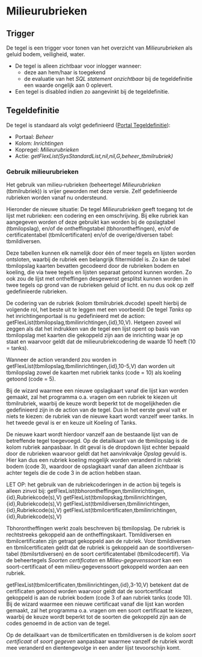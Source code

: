 # Milieurubrieken

## Trigger

De tegel is een trigger voor tonen van het overzicht van _Milieurubrieken_ als geluid bodem, veiligheid, water.

- De tegel is alleen zichtbaar voor inlogger wanneer:
  - deze aan hem/haar is toegekend
  - de evaluatie van het _SQL statement onzichtbaar_ bij de tegeldefinitie een waarde ongelijk aan 0 oplevert.
- Een tegel is disabled indien zo aangevinkt bij de tegeldefinitie.

## Tegeldefinitie

De tegel is standaard als volgt gedefinieerd ([Portal Tegeldefinitie](../../../../instellen_inrichten/portaldefinitie/portal_tegel.md)):

- Portaal: _Beheer_
- Kolom: _Inrichtingen_
- Kopregel: _Milieurubrieken_
- Actie: _getFlexList(SysStandardList,nil,nil,G,beheer_tbmilrubriek)_

### Gebruik milieurubrieken

Het gebruik van milieu-rubrieken (beheertegel _Milieurubrieken_ (tbmilrubriek)) is vrijer geworden met deze versie.
Zelf gedefinieerde rubrieken worden vanaf nu ondersteund.

Hieronder de nieuwe situatie:
De tegel _Milieurubrieken_ geeft toegang tot de lijst met rubrieken: een codering en een omschrijving.
Bij elke rubriek kan aangegeven worden of deze gebruikt kan worden bij de opslagtabel (tbmilopslag), en/of de ontheffingstabel (tbhorontheffingen), en/of de certificatentabel (tbmilcertificaten) en/of de overige/diversen tabel: tbmildiversen.

Deze tabellen kunnen elk namelijk door één of meer tegels en lijsten worden ontsloten, waarbij de rubriek een belangrijk filtermiddel is. Zo kan de tabel tbmilopslag kaarten bevatten gecodeerd door de rubrieken bodem en koeling, die via twee tegels en lijsten separaat getoond kunnen worden. Zo ook zou de lijst met ontheffingen desgewenst gesplitst kunnen worden in twee tegels op grond van de rubrieken geluid of licht. en nu dus ook op zelf gedefinieerde rubrieken.

De codering van de rubriek (kolom tbmilrubriek.dvcode) speelt hierbij de volgende rol, het beste uit te leggen met een voorbeeld:
De tegel _Tanks_ op het inrichtingenportaal is nu gedefinieerd met de action: getFlexList(tbmilopslag,tbmilinrichtingen,{id},10,V). Hetgeen zoveel wil zeggen als dat het indrukken van de tegel een lijst opent op basis van tbmilopslag met kaarten die gekoppeld zijn aan de inrichting waar je op staat en waarvoor geldt dat de milieurubriekcodering de waarde 10 heeft (10 = tanks).

Wanneer de action veranderd zou worden in getFlexList(tbmilopslag,tbmilinrichtingen,{id},10-5,V) dan worden uit tbmilopslag zowel de kaarten met rubriek tanks (code = 10) als koeling getoond (code = 5).

Bij de wizard waarmee een nieuwe opslagkaart vanaf die lijst kan worden gemaakt, zal het programma o.a. vragen om een rubriek te kiezen uit tbmilrubriek, waarbij de keuze wordt beperkt tot de mogelijkheden die gedefinieerd zijn in de action van de tegel. Dus in het eerste geval valt er niets te kiezen: de rubriek van de nieuwe kaart wordt vanzelf weer tanks.
In het tweede geval is er en keuze uit Koeling of Tanks.

De nieuwe kaart wordt hierdoor vanzelf aan de bestaande lijst van de betreffende tegel toegevoegd.
Op de detailkaart van de tbmilopslag is de kolom rubriek aanpasbaar.
In dit geval is de dropdown lijst echter bepaald door de rubrieken waarvoor geldt dat het aanvinkvakje _Opslag_ gevuld is. Hier kan dus een rubriek koeling mogelijk worden veranderd in rubriek bodem (code 3), waardoor de opslagkaart vanaf dan alleen zichtbaar is achter tegels die de code 3 in de action hebben staan.

LET OP: het gebruik van de rubriekcoderingen in de action bij tegels is alleen zinvol bij:
getFlexList(tbhorontheffingen,tbmilinrichtingen,{id},Rubriekcode(s),V)
getFlexList(tbmilopskag,tbmilinrichtingen,{id},Rubriekcode(s),V)
getFlexList(tbmildiversen,tbmilinrichtingen,{id},Rubriekcode(s),V)
getFlexList(tbmilcertificaten,tbmilinrichtingen,{id},Rubriekcode(s),V)

Tbhorontheffingen werkt zoals beschreven bij tbmilopslag. De rubriek is rechtstreeks gekoppeld aan de ontheffingskaart.
Tbmildiversen en tbmilcertificaten zijn getrapt gekoppeld aan de rubriek.
Voor tbmildiversen en tbmilcertificaten geldt dat de rubriek is gekoppeld aan de soortdiversen-tabel (tbmilsrtdiversen) en de soort certificatentabel (tbmilcodecertif).
Via de beheertegels _Soorten certificaten_ en _Milieu-gegevenssoort_ kan een soort-certificaat of een milieu-gegevenssoort gekoppeld worden aan een rubriek.

getFlexList(tbmilcertificaten,tbmilinrichtingen,{id},3-10,V) betekent dat de certificaten getoond worden waarvoor geldt dat de soortcertificaat gekoppeld is aan de rubriek bodem (code 3 of aan rubriek tanks (code 10).
Bij de wizard waarmee een nieuwe certificaat vanaf die lijst kan worden gemaakt, zal het programma o.a. vragen om een soort certificaat te kiezen, waarbij de keuze wordt beperkt tot de soorten die gekoppeld zijn aan de codes genoemd in de action van de tegel.

Op de detailkaart van de tbmilcertificaten en tbmildiversen is de kolom _soort certificaat_ of _soort gegeven_ aanpasbaar waarmee vanzelf de rubriek wordt mee veranderd en dientengevolge in een ander lijst tevoorschijn komt.
